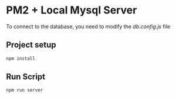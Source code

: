 # PM2 + Local Mysql Server

To connect to the database, you need to modify the _db.config.js_ file

## Project setup

```bash
npm install
```

## Run Script

```bash
npm run server
```
